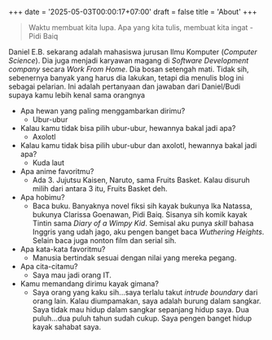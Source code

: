 +++
date = '2025-05-03T00:00:17+07:00'
draft = false
title = 'About'
+++
> Waktu membuat kita lupa. Apa yang kita tulis, membuat kita ingat
> \- Pidi Baiq

Daniel E.B. sekarang adalah mahasiswa jurusan Ilmu Komputer (_Computer Science_). Dia juga menjadi karyawan magang di _Software Development company_ secara _Work From Home_. Dia bosan setengah mati. Tidak sih, sebenernya banyak yang harus dia lakukan, tetapi dia menulis blog ini sebagai pelarian. Ini adalah pertanyaan dan jawaban dari Daniel/Budi supaya kamu lebih kenal sama orangnya

- Apa hewan yang paling menggambarkan dirimu?
  - Ubur-ubur
- Kalau kamu tidak bisa pilih ubur-ubur, hewannya bakal jadi apa?
  - Axolotl
- Kalau kamu tidak bisa pilih ubur-ubur dan axolotl, hewannya bakal jadi apa?
  - Kuda laut
- Apa anime favoritmu?
  - Ada 3. Jujutsu Kaisen, Naruto, sama Fruits Basket. Kalau disuruh milih dari antara 3 itu, Fruits Basket deh.
- Apa hobimu?
  - Baca buku. Banyaknya novel fiksi sih kayak bukunya Ika Natassa, bukunya Clarissa Goenawan, Pidi Baiq. Sisanya sih komik kayak Tintin sama _Diary of a Wimpy Kid_. Semisal aku punya _skill_ bahasa Inggris yang udah jago, aku pengen banget baca _Wuthering Heights_. Selain baca juga nonton film dan serial sih.
- Apa kata-kata favoritmu?
  - Manusia bertindak sesuai dengan nilai yang mereka pegang.
- Apa cita-citamu?
  - Saya mau jadi orang IT.
- Kamu memandang dirimu kayak gimana?
  - Saya orang yang kaku sih...saya terlalu takut _intrude_ _boundary_ dari orang lain. Kalau diumpamakan, saya adalah burung dalam sangkar. Saya tidak mau hidup dalam sangkar sepanjang hidup saya. Dua puluh...dua puluh tahun sudah cukup. Saya pengen banget hidup kayak sahabat saya.